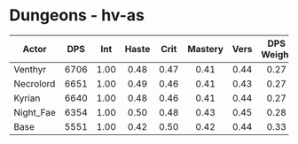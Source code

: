 # Dungeons - hv-as
| Actor | DPS | Int | Haste | Crit | Mastery | Vers | DPS Weight |
|---|:---:|:---:|:---:|:---:|:---:|:---:|:---:|
|Venthyr|6706|1.00|0.48|0.47|0.41|0.44|0.27|
|Necrolord|6651|1.00|0.49|0.46|0.41|0.43|0.27|
|Kyrian|6640|1.00|0.48|0.46|0.41|0.44|0.27|
|Night_Fae|6354|1.00|0.50|0.48|0.43|0.45|0.28|
|Base|5551|1.00|0.42|0.50|0.42|0.44|0.33|
